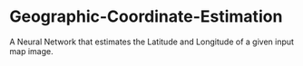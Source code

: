 # Geographic-Coordinate-Estimation
A Neural Network that estimates the Latitude and Longitude of a given input map image.
